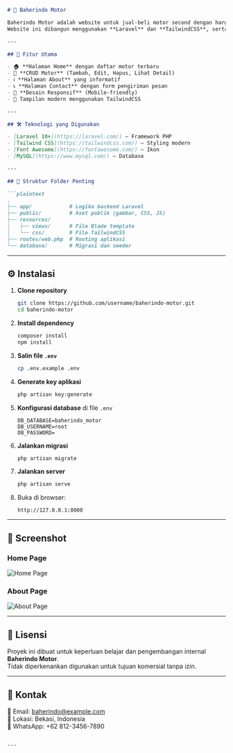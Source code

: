 
```markdown
# 🚀 Baherindo Motor

Baherindo Motor adalah website untuk jual-beli motor second dengan harga terjangkau dan tampilan modern.  
Website ini dibangun menggunakan **Laravel** dan **TailwindCSS**, serta dilengkapi fitur kelola data motor, halaman About, Contact, dan tampilan Home yang elegan.

---

## 📌 Fitur Utama

- 🏠 **Halaman Home** dengan daftar motor terbaru
- 📝 **CRUD Motor** (Tambah, Edit, Hapus, Lihat Detail)
- ℹ **Halaman About** yang informatif
- 📞 **Halaman Contact** dengan form pengiriman pesan
- 📱 **Desain Responsif** (Mobile-friendly)
- 🎨 Tampilan modern menggunakan TailwindCSS

---

## 🛠️ Teknologi yang Digunakan

- [Laravel 10+](https://laravel.com/) — Framework PHP
- [Tailwind CSS](https://tailwindcss.com/) — Styling modern
- [Font Awesome](https://fontawesome.com/) — Ikon
- [MySQL](https://www.mysql.com/) — Database

---

## 📂 Struktur Folder Penting

```plaintext
.
├── app/            # Logika backend Laravel
├── public/         # Aset publik (gambar, CSS, JS)
├── resources/
│   ├── views/      # File Blade template
│   └── css/        # File TailwindCSS
├── routes/web.php  # Routing aplikasi
└── database/       # Migrasi dan seeder
```

---

## ⚙️ Instalasi

1. **Clone repository**
   ```bash
   git clone https://github.com/username/baherindo-motor.git
   cd baherindo-motor
   ```

2. **Install dependency**
   ```bash
   composer install
   npm install
   ```

3. **Salin file `.env`**
   ```bash
   cp .env.example .env
   ```

4. **Generate key aplikasi**
   ```bash
   php artisan key:generate
   ```

5. **Konfigurasi database** di file `.env`
   ```env
   DB_DATABASE=baherindo_motor
   DB_USERNAME=root
   DB_PASSWORD=
   ```

6. **Jalankan migrasi**
   ```bash
   php artisan migrate
   ```

7. **Jalankan server**
   ```bash
   php artisan serve
   ```

8. Buka di browser:
   ```
   http://127.0.0.1:8000
   ```

---

## 📸 Screenshot

### Home Page
![Home Page](public/screenshots/home.png)

### About Page
![About Page](public/screenshots/about.png)

---

## 📄 Lisensi

Proyek ini dibuat untuk keperluan belajar dan pengembangan internal **Baherindo Motor**.  
Tidak diperkenankan digunakan untuk tujuan komersial tanpa izin.

---

## 💌 Kontak

📧 Email: baherindo@example.com  
📍 Lokasi: Bekasi, Indonesia  
📱 WhatsApp: +62 812-3456-7890
```

---
